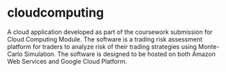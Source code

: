 # cloudcomputing
A cloud application developed as part of the coursework submission for Cloud Computing Module.
The software is a trading risk assessment platform for traders to analyze risk of their trading strategies using Monte-Carlo Simulation.
The software is designed to be hosted on both Amazon Web Services and Google Cloud Platform.
